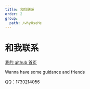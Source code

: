 ```yaml
---
title: 和我联系
order: 2
group:
  path: /whyUseMe
---
```


# 和我联系

[我的 github 首页](https://sooniter.github.io)

Wanna have some guidance and friends

QQ：1730214056
